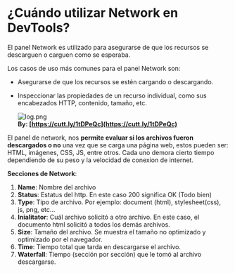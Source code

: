 # ¿Cuándo utilizar Network en DevTools?

El panel Network es utilizado para asegurarse de que los recursos se descarguen o carguen como se esperaba.

Los casos de uso más comunes para el panel Network son:

-   Asegurarse de que los recursos se estén cargando o descargando.
-   Inspeccionar las propiedades de un recurso individual, como sus encabezados HTTP, contenido, tamaño, etc.  
    
    ![log.png](https://static.platzi.com/media/user_upload/log-df5a3df0-2d41-498a-b022-48842945685a.jpg)  
    **By: [https://cutt.ly/1tDPeQc](https://cutt.ly/1tDPeQc)**

El panel de network, nos **permite evaluar si los archivos fueron descargados o no** una vez que se carga una página web, estos pueden ser: HTML, imágenes, CSS, JS, entre otros. Cada uno demora cierto tiempo dependiendo de su peso y la velocidad de conexion de internet.

**Secciones de Network**:

1.  **Name**: Nombre del archivo
2.  **Status**: Estatus del http. En este caso 200 significa OK (Todo bien)
3.  **Type**: Tipo de archivo. Por ejemplo: document (html), stylesheet(css), js, png, etc…
4.  **Inialitator**: Cuál archivo solicitó a otro archivo. En este caso, el documento html solicitó a todos los demás archivos.
5.  **Size**: Tamaño del archivo. Se muestra el tamaño no optimizado y optimizado por el navegador.
6.  **Time**: Tiempo total que tarda en descargarse el archivo.
7.  **Waterfall**: Tiempo (sección por sección) que le tomó al archivo descargarse.